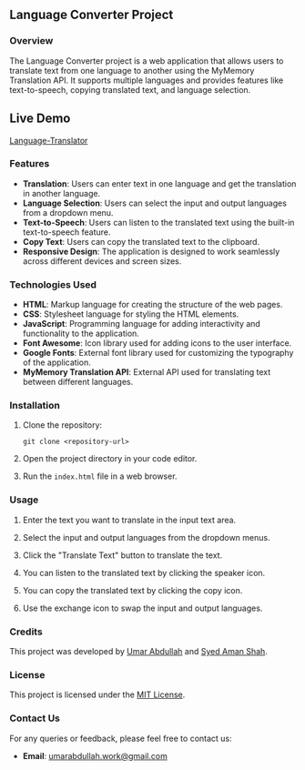 ## Language Converter Project

### Overview

The Language Converter project is a web application that allows users to translate text from one language to another using the MyMemory Translation API. It supports multiple languages and provides features like text-to-speech, copying translated text, and language selection.

## Live Demo
[Language-Translator](https://language-converter-translator.netlify.app/)


### Features

- **Translation**: Users can enter text in one language and get the translation in another language.
- **Language Selection**: Users can select the input and output languages from a dropdown menu.
- **Text-to-Speech**: Users can listen to the translated text using the built-in text-to-speech feature.
- **Copy Text**: Users can copy the translated text to the clipboard.
- **Responsive Design**: The application is designed to work seamlessly across different devices and screen sizes.

### Technologies Used

- **HTML**: Markup language for creating the structure of the web pages.
- **CSS**: Stylesheet language for styling the HTML elements.
- **JavaScript**: Programming language for adding interactivity and functionality to the application.
- **Font Awesome**: Icon library used for adding icons to the user interface.
- **Google Fonts**: External font library used for customizing the typography of the application.
- **MyMemory Translation API**: External API used for translating text between different languages.

### Installation

1. Clone the repository:

   ```
   git clone <repository-url>
   ```

2. Open the project directory in your code editor.

3. Run the `index.html` file in a web browser.

### Usage

1. Enter the text you want to translate in the input text area.

2. Select the input and output languages from the dropdown menus.

3. Click the "Translate Text" button to translate the text.

4. You can listen to the translated text by clicking the speaker icon.

5. You can copy the translated text by clicking the copy icon.

6. Use the exchange icon to swap the input and output languages.

### Credits

This project was developed by [Umar Abdullah](https://github.com/umarabdullah-991) and [Syed Aman Shah](https://github.com/amanxsyed). 

### License

This project is licensed under the [MIT License](LICENSE).

### Contact Us

For any queries or feedback, please feel free to contact us:

- **Email**: [umarabdullah.work@gmail.com](mailto:umarabdullah.work@gmail.com)
